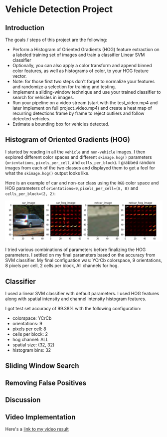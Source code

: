 # Vehicle Detection Project

Introduction
---

The goals / steps of this project are the following:

* Perform a Histogram of Oriented Gradients (HOG) feature extraction on a labeled training set of images and train a classifier Linear SVM classifier
* Optionally, you can also apply a color transform and append binned color features, as well as histograms of color, to your HOG feature vector. 
* Note: for those first two steps don't forget to normalize your features and randomize a selection for training and testing.
* Implement a sliding-window technique and use your trained classifier to search for vehicles in images.
* Run your pipeline on a video stream (start with the test_video.mp4 and later implement on full project_video.mp4) and create a heat map of recurring detections frame by frame to reject outliers and follow detected vehicles.
* Estimate a bounding box for vehicles detected.

[//]: # (Image References)

[image1]: ./output_images/car_noncar.png "car_noncar"
[image2]: ./output_images/windows.png "windows"
[image3]: ./output_images/heatmap.png "heatmap"
[image4]: ./output_images/labels.png "labels"
[image5]: ./output_images/thresholded.png "thresholded"
[image6]: ./output_images/test_images.png "test_images"
[video1]: ./project_video_output.mp4 "Video"


Histogram of Oriented Gradients (HOG)
---

I started by reading in all the `vehicle` and `non-vehicle` images. I then explored different color spaces and different `skimage.hog()` parameters (`orientations`, `pixels_per_cell`, and `cells_per_block`).  I grabbed random images from each of the two classes and displayed them to get a feel for what the `skimage.hog()` output looks like.

Here is an example of car and non-car class using the `RGB` color space and HOG parameters of `orientations=9`, `pixels_per_cell=(8, 8)` and `cells_per_block=(2, 2)`:

![alt text][image1]

I tried various combinations of parameters before finalizing the HOG parameters. I settled on my final parameters based on the accuracy from SVM classifier. My final configuation was: YCrCb colorspace, 9 orientations, 8 pixels per cell, 2 cells per block, All channels for hog.

Classifier
---

I used a linear SVM classifier with default parameters. I used HOG features along with spatial intensity and channel intensity histogram features. 

I got test set accuracy of 99.38% with the following configuration:  
* colorspace:  YCrCb 
* orientations:  9 
* pixels per cell:  8 
* cells per block:  2 
* hog channel:  ALL 
* spatial size:  (32, 32) 
* histogram bins:  32

Sliding Window Search
---

Removing False Positives
---

Discussion
---

Video Implementation
---
Here's a [link to my video result](./project_video_output.mp4)


